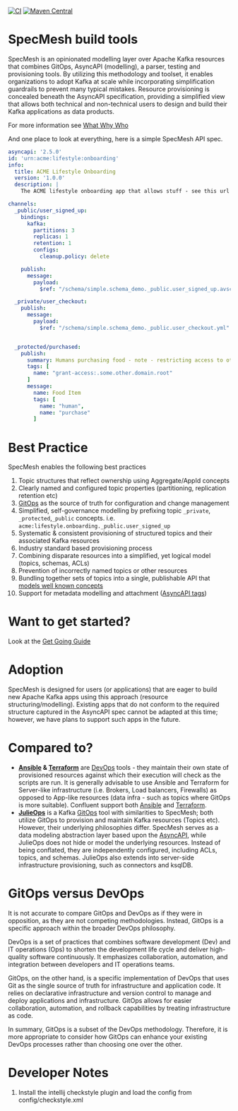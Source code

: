 [![CI](https://github.com/specmesh/specmesh-build/actions/workflows/build.yml/badge.svg?branch=main)](https://github.com/specmesh/specmesh-build/actions/workflows/ci.yml)
[![Maven Central](https://img.shields.io/maven-central/v/io.specmesh/specmesh-kafka.svg)](https://central.sonatype.dev/search?q=specmesh-*)

# SpecMesh build tools

SpecMesh is an opinionated modelling layer over Apache Kafka resources that combines GitOps, AsyncAPI (modelling), a parser, testing and provisioning tools. By utilizing this methodology and toolset, it enables organizations to adopt Kafka at scale while incorporating simplification guardrails to prevent many typical mistakes. Resource provisioning is concealed beneath the AsyncAPI specification, providing a simplified view that allows both technical and non-technical users to design and build their Kafka applications as data products.

For more information see [What Why Who](what-why-who.md)

And one place to look at everything, here is a simple SpecMesh API spec.
```yaml
asyncapi: '2.5.0'
id: 'urn:acme:lifestyle:onboarding'
info:
  title: ACME Lifestyle Onboarding
  version: '1.0.0'
  description: |
    The ACME lifestyle onboarding app that allows stuff - see this url for more detail.. etc

channels:
  _public/user_signed_up:
    bindings:
      kafka:
        partitions: 3
        replicas: 1
        retention: 1
        configs:
          cleanup.policy: delete

    publish:
      message:
        payload:
          $ref: "/schema/simple.schema_demo._public.user_signed_up.avsc"

  _private/user_checkout:
    publish:
      message:
        payload:
          $ref: "/schema/simple.schema_demo._public.user_checkout.yml"


  _protected/purchased:
    publish:
      summary: Humans purchasing food - note - restricting access to other domain principles
      tags: [
        name: "grant-access:.some.other.domain.root"
      ]
      message:
        name: Food Item
        tags: [
          name: "human",
          name: "purchase"
        ]
```

# Best Practice
SpecMesh enables the following best practices
1. Topic structures that reflect ownership using Aggregate/AppId concepts
1. Clearly named and configured topic properties (partitioning, replication retention etc)
1. [GitOps](https://www.redhat.com/en/topics/devops/what-is-gitops) as the source of truth for configuration and change management
1. Simplified, self-governance modelling by prefixing topic `_private`, `_protected`,`_public` concepts. i.e. `acme:lifestyle.onboarding._public.user_signed_up`
1. Systematic & consistent provisioning of structured topics and their associated Kafka resources
1. Industry standard based provisioning process
1. Combining disparate resources into a simplified, yet logical model (topics, schemas, ACLs)
1. Prevention of incorrectly named topics or other resources
1. Bundling together sets of topics into a single, publishable API that [models well known concepts](https://www.asyncapi.com/docs/tutorials/getting-started/event-driven-architectures)
1. Support for metadata modelling and attachment ([AsyncAPI tags](https://www.asyncapi.com/docs/reference/specification/v2.4.0#a-nametagsobjectatags-object))

# Want to get started? 
Look at the [Get Going Guide](getgoingguides.md)

# Adoption
SpecMesh is designed for users (or applications) that are eager to build new Apache Kafka apps using this approach (resource structuring/modelling). Existing apps that do not conform to the required structure captured in the AsyncAPI spec cannot be adapted at this time; however, we have plans to support such apps in the future.

# Compared to?
- **[Ansible](https://www.ansible.com/) & [Terraform](https://developer.hashicorp.com/terraform/docs)** are [DevOps](https://www.atlassian.com/devops) tools - they maintain their own state of provisioned resources against which their execution will check as the scripts are run. It is generally advisable to use Ansible and Terraform for Server-like infrastructure (i.e. Brokers, Load balancers, Firewalls) as opposed to App-like resources (data infra - such as topics where GitOps is more suitable). Confluent support both [Ansible](https://docs.confluent.io/ansible/current/overview.html) and [Terraform](https://docs.confluent.io/cloud/current/clusters/terraform-provider.html).
- **[JulieOps](https://julieops.readthedocs.io/en/3.x/)** is a Kafka [GitOps](https://www.cloudbees.com/gitops/what-is-gitops) tool with similarities to SpecMesh; both utilize GitOps to provision and maintain Kafka resources (Topics etc). However, their underlying philosophies differ. SpecMesh serves as a data modeling abstraction layer based upon the [AsyncAPI](https://www.asyncapi.com/), while JulieOps does not hide or model the underlying resources. Instead of being conflated, they are independently configured, including ACLs, topics, and schemas. JulieOps also extends into server-side infrastructure provisioning, such as connectors and ksqlDB. 


# GitOps versus DevOps

It is not accurate to compare GitOps and DevOps as if they were in opposition, as they are not competing methodologies. Instead, GitOps is a specific approach within the broader DevOps philosophy.

DevOps is a set of practices that combines software development (Dev) and IT operations (Ops) to shorten the development life cycle and deliver high-quality software continuously. It emphasizes collaboration, automation, and integration between developers and IT operations teams.

GitOps, on the other hand, is a specific implementation of DevOps that uses Git as the single source of truth for infrastructure and application code. It relies on declarative infrastructure and version control to manage and deploy applications and infrastructure. GitOps allows for easier collaboration, automation, and rollback capabilities by treating infrastructure as code.

In summary, GitOps is a subset of the DevOps methodology. Therefore, it is more appropriate to consider how GitOps can enhance your existing DevOps processes rather than choosing one over the other.


# Developer Notes

1. Install the intellij checkstyle plugin and load the config from config/checkstyle.xml